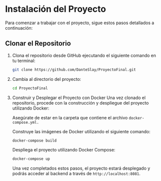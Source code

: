# Instalación del Proyecto

Para comenzar a trabajar con el proyecto, sigue estos pasos detallados a continuación:

## Clonar el Repositorio

1. Clona el repositorio desde GitHub ejecutando el siguiente comando en tu terminal:

   ```bash
   git clone https://github.com/DanteSlay/ProyectoFinal.git
   ```

2. Cambia al directorio del proyecto:
   ```bash
   cd ProyectoFinal
   ```

3. Construir y Desplegar el Proyecto con Docker
  Una vez clonado el repositorio, procede con la construcción y despliegue del proyecto utilizando Docker:

    Asegúrate de estar en la carpeta que contiene el archivo ```docker-compose.yml.```

    Construye las imágenes de Docker utilizando el siguiente comando:
     ```bash
    docker-compose build
    ```
   Despliega el proyecto utilizando Docker Compose:
   ```bash
   docker-compose up
    ```

   Una vez completados estos pasos, el proyecto estará desplegado y podrás acceder al backend a través de
   ```http://localhost:8081```.
